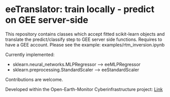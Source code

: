 # eeTranslator: train locally - predict on GEE server-side

This repository contains classes which accept fitted scikit-learn objects and translate the predict/classify step to GEE server side functions. 
Requires to have a GEE account. Please see the example: examples/rtm_inversion.ipynb

Currently implemented:
- sklearn.neural_networks.MLPRegressor --> eeMLPRegressor
- sklearn.preprocessing.StandardScaler --> eeStandardScaler

Contributions are welcome.

Developed within the Open-Earth-Monitor Cyberinfrastructure project: [Link](https://earthmonitor.org/)
